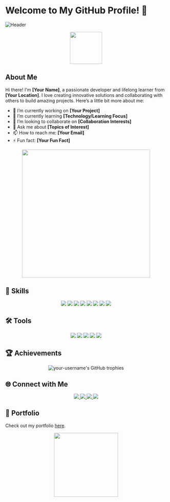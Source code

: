 # Welcome to My GitHub Profile! 👋

![Header](https://media.giphy.com/media/3o7aD6W80CIaGf9uJi/giphy.gif)

<p align="center">
  <img src="https://media.giphy.com/media/26tn33aiTi1jkl6H6/giphy.gif" width="100">
</p>

## About Me

Hi there! I'm **[Your Name]**, a passionate developer and lifelong learner from **[Your Location]**. I love creating innovative solutions and collaborating with others to build amazing projects. Here’s a little bit more about me:

- 🔭 I’m currently working on **[Your Project]**
- 🌱 I’m currently learning **[Technology/Learning Focus]**
- 👯 I’m looking to collaborate on **[Collaboration Interests]**
- 💬 Ask me about **[Topics of Interest]**
- 📫 How to reach me: **[Your Email]**
- ⚡ Fun fact: **[Your Fun Fact]**

<p align="center">
  <img src="https://media.giphy.com/media/fwbZnTftCXVocKzfxR/giphy.gif" width="400">
</p>

## 🚀 Skills

<p align="center">
  <img src="https://img.shields.io/badge/-Python-3776AB?style=for-the-badge&logo=python&logoColor=white" />
  <img src="https://img.shields.io/badge/-JavaScript-F7DF1E?style=for-the-badge&logo=javascript&logoColor=black" />
  <img src="https://img.shields.io/badge/-HTML5-E34F26?style=for-the-badge&logo=html5&logoColor=white" />
  <img src="https://img.shields.io/badge/-CSS3-1572B6?style=for-the-badge&logo=css3&logoColor=white" />
  <img src="https://img.shields.io/badge/-React-61DAFB?style=for-the-badge&logo=react&logoColor=black" />
  <img src="https://img.shields.io/badge/-Node.js-339933?style=for-the-badge&logo=node.js&logoColor=white" />
  <img src="https://img.shields.io/badge/-Git-F05032?style=for-the-badge&logo=git&logoColor=white" />
  <img src="https://img.shields.io/badge/-Docker-2496ED?style=for-the-badge&logo=docker&logoColor=white" />
</p>

## 🛠️ Tools

<p align="center">
  <img src="https://img.shields.io/badge/-Visual%20Studio%20Code-007ACC?style=for-the-badge&logo=visual-studio-code&logoColor=white" />
  <img src="https://img.shields.io/badge/-GitHub-181717?style=for-the-badge&logo=github&logoColor=white" />
  <img src="https://img.shields.io/badge/-Postman-FF6C37?style=for-the-badge&logo=postman&logoColor=white" />
  <img src="https://img.shields.io/badge/-Figma-F24E1E?style=for-the-badge&logo=figma&logoColor=white" />
  <img src="https://img.shields.io/badge/-Slack-4A154B?style=for-the-badge&logo=slack&logoColor=white" />
</p>


## 🏆 Achievements

<p align="center">
  <img src="https://github-profile-trophy.vercel.app/?username=your-username&theme=radical&no-bg=true&no-frame=true" alt="your-username's GitHub trophies" />
</p>

## 🌐 Connect with Me

<p align="center">
  <a href="https://www.linkedin.com/in/your-linkedin-profile/">
    <img src="https://img.shields.io/badge/-LinkedIn-0077B5?style=for-the-badge&logo=linkedin&logoColor=white" />
  </a>
  <a href="https://twitter.com/your-twitter-profile">
    <img src="https://img.shields.io/badge/-Twitter-1DA1F2?style=for-the-badge&logo=twitter&logoColor=white" />
  </a>
  <a href="https://dev.to/your-devto-profile">
    <img src="https://img.shields.io/badge/-Dev.to-0A0A0A?style=for-the-badge&logo=dev.to&logoColor=white" />
  </a>
  <a href="mailto:your-email@example.com">
    <img src="https://img.shields.io/badge/-Email-D14836?style=for-the-badge&logo=gmail&logoColor=white" />
  </a>
</p>



## 🎨 Portfolio

Check out my portfolio [here](https://your-portfolio-link.com).

<p align="center">
  <img src="https://media.giphy.com/media/1ynCEtlgMPAeNAqdnu/giphy.gif" width="200">
</p>
